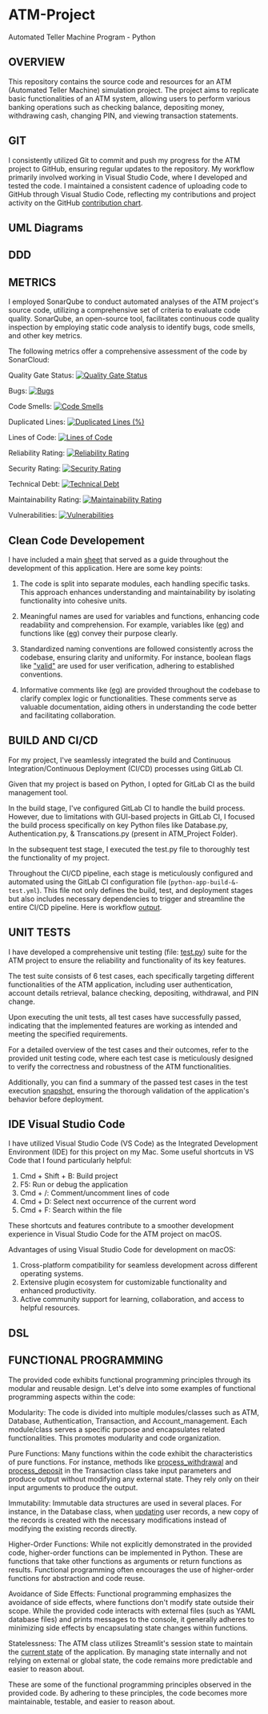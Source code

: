 # ATM-Project
Automated Teller Machine Program - Python

## OVERVIEW
This repository contains the source code and resources for an ATM (Automated Teller Machine) simulation project. The project aims to replicate basic functionalities of an ATM system, allowing users to perform various banking operations such as checking balance, depositing money, withdrawing cash, changing PIN, and viewing transaction statements.
## GIT
I consistently utilized Git to commit and push my progress for the ATM project to GitHub, ensuring regular updates to the repository. My workflow primarily involved working in Visual Studio Code, where I developed and tested the code. I maintained a consistent cadence of uploading code to GitHub through Visual Studio Code, reflecting my contributions and project activity on the GitHub [contribution chart](https://github.com/Rajwaghela369).
## UML Diagrams
## DDD 
## METRICS
  
I employed SonarQube to conduct automated analyses of the ATM project's source code, utilizing a comprehensive set of criteria to evaluate code quality. SonarQube, an open-source tool, facilitates continuous code quality inspection by employing static code analysis to identify bugs, code smells, and other key metrics.

The following metrics offer a comprehensive assessment of the code by SonarCloud:
  
  Quality Gate Status: [![Quality Gate Status](https://sonarcloud.io/api/project_badges/measure?project=Rajwaghela369_ATM-Project&metric=alert_status)](https://sonarcloud.io/summary/new_code?id=Rajwaghela369_ATM-Project)
  
  Bugs: [![Bugs](https://sonarcloud.io/api/project_badges/measure?project=Rajwaghela369_ATM-Project&metric=bugs)](https://sonarcloud.io/summary/new_code?id=Rajwaghela369_ATM-Project)
  
  Code Smells: [![Code Smells](https://sonarcloud.io/api/project_badges/measure?project=Rajwaghela369_ATM-Project&metric=code_smells)](https://sonarcloud.io/summary/new_code?id=Rajwaghela369_ATM-Project) 
  
  Duplicated Lines: [![Duplicated Lines (%)](https://sonarcloud.io/api/project_badges/measure?project=Rajwaghela369_ATM-Project&metric=duplicated_lines_density)](https://sonarcloud.io/summary/new_code?id=Rajwaghela369_ATM-Project) 
  
  Lines of Code: [![Lines of Code](https://sonarcloud.io/api/project_badges/measure?project=Rajwaghela369_ATM-Project&metric=ncloc)](https://sonarcloud.io/summary/new_code?id=Rajwaghela369_ATM-Project) 
  
  Reliability Rating: [![Reliability Rating](https://sonarcloud.io/api/project_badges/measure?project=Rajwaghela369_ATM-Project&metric=reliability_rating)](https://sonarcloud.io/summary/new_code?id=Rajwaghela369_ATM-Project) 
  
  Security Rating: [![Security Rating](https://sonarcloud.io/api/project_badges/measure?project=Rajwaghela369_ATM-Project&metric=security_rating)](https://sonarcloud.io/summary/new_code?id=Rajwaghela369_ATM-Project)
  
  Technical Debt: [![Technical Debt](https://sonarcloud.io/api/project_badges/measure?project=Rajwaghela369_ATM-Project&metric=sqale_index)](https://sonarcloud.io/summary/new_code?id=Rajwaghela369_ATM-Project) 
  
  Maintainability Rating: [![Maintainability Rating](https://sonarcloud.io/api/project_badges/measure?project=Rajwaghela369_ATM-Project&metric=sqale_rating)](https://sonarcloud.io/summary/new_code?id=Rajwaghela369_ATM-Project)
  
  Vulnerabilities: [![Vulnerabilities](https://sonarcloud.io/api/project_badges/measure?project=Rajwaghela369_ATM-Project&metric=vulnerabilities)](https://sonarcloud.io/summary/new_code?id=Rajwaghela369_ATM-Project)
  
## Clean Code Developement 

I have included a main [sheet](https://github.com/Rajwaghela369/ATM-Project/blob/main/Cheat%20Sheet/sheet.txt) that served as a guide throughout the development of this application.  Here are some key points:

  1. The code is split into separate modules, each handling specific tasks. This approach enhances understanding and maintainability by isolating functionality into cohesive units.

  2. Meaningful names are used for variables and functions, enhancing code readability and comprehension. For example, variables like ([eg](https://github.com/Rajwaghela369/ATM-Project/blob/670e259c3710487df09b4f0725d05ac47c1904b8/ATM_Project/Authentication.py#L34)) and functions like ([eg](https://github.com/Rajwaghela369/ATM-Project/blob/670e259c3710487df09b4f0725d05ac47c1904b8/ATM_Project/Account.py#L39)) convey their purpose clearly.

  3.  Standardized naming conventions are followed consistently across the codebase, ensuring clarity and uniformity. For instance, boolean flags like ["valid"](https://github.com/Rajwaghela369/ATM-Project/blob/670e259c3710487df09b4f0725d05ac47c1904b8/ATM_Project/Database.py#L43) are used for user verification, adhering to established conventions.

  4. Informative comments like ([eg](https://github.com/Rajwaghela369/ATM-Project/blob/670e259c3710487df09b4f0725d05ac47c1904b8/ATM_Project/Authentication.py#L32C12-L32C34)) are provided throughout the codebase to clarify complex logic or functionalities. These comments serve as valuable documentation, aiding others in understanding the code better and facilitating collaboration.

## BUILD AND CI/CD

For my project, I've seamlessly integrated the build and Continuous Integration/Continuous Deployment (CI/CD) processes using GitLab CI.

Given that my project is based on Python, I opted for GitLab CI as the build management tool.

In the build stage, I've configured GitLab CI to handle the build process. However, due to limitations with GUI-based projects in GitLab CI, I focused the build process specifically on key Python files like Database.py, Authentication.py, & Transcations.py (present in ATM_Project Folder).

In the subsequent test stage, I executed the test.py file to thoroughly test the functionality of my project.

Throughout the CI/CD pipeline, each stage is meticulously configured and automated using the GitLab CI configuration file (`python-app-build-&-test.yml`). This file not only defines the build, test, and deployment stages but also includes necessary dependencies to trigger and streamline the entire CI/CD pipeline.
Here is workflow [output](https://github.com/Rajwaghela369/ATM-Project/actions/runs/8453946398).

## UNIT TESTS

I have developed a comprehensive unit testing (file: [test.py](https://github.com/Rajwaghela369/ATM-Project/blob/main/ATM_Project/test.py)) suite for the ATM project to ensure the reliability and functionality of its key features.

The test suite consists of 6 test cases, each specifically targeting different functionalities of the ATM application, including user authentication, account details retrieval, balance checking, depositing, withdrawal, and PIN change.

Upon executing the unit tests, all test cases have successfully passed, indicating that the implemented features are working as intended and meeting the specified requirements.

For a detailed overview of the test cases and their outcomes, refer to the provided unit testing code, where each test case is meticulously designed to verify the correctness and robustness of the ATM functionalities.

Additionally, you can find a summary of the passed test cases in the test execution [snapshot](https://github.com/Rajwaghela369/ATM-Project/blob/main/Test_outputs/tests_result.png), ensuring the thorough validation of the application's behavior before deployment.

## IDE Visual Studio Code 

I have utilized Visual Studio Code (VS Code) as the Integrated Development Environment (IDE) for this project on my Mac.
Some useful shortcuts in VS Code that I found particularly helpful:

  1. Cmd + Shift + B: Build project
  2. F5: Run or debug the application
  3. Cmd + /: Comment/uncomment lines of code
  4. Cmd + D: Select next occurrence of the current word
  5. Cmd + F: Search within the file

These shortcuts and features contribute to a smoother development experience in Visual Studio Code for the ATM project on macOS.


Advantages of using Visual Studio Code for development on macOS:

  1. Cross-platform compatibility for seamless development across different operating systems.
  2. Extensive plugin ecosystem for customizable functionality and enhanced productivity.
  3. Active community support for learning, collaboration, and access to helpful resources.

## DSL 
## FUNCTIONAL PROGRAMMING

The provided code exhibits functional programming principles through its modular and reusable design. Let's delve into some examples of functional programming aspects within the code:

Modularity: The code is divided into multiple modules/classes such as ATM, Database, Authentication, Transaction, and Account_management. Each module/class serves a specific purpose and encapsulates related functionalities. This promotes modularity and code organization.

Pure Functions: Many functions within the code exhibit the characteristics of pure functions. For instance, methods like [process_withdrawal](https://github.com/Rajwaghela369/ATM-Project/blob/514b5325e8934db92f834e09473e8b7fce43a6ce/ATM_Project/Transactions.py#L17) and [process_deposit](https://github.com/Rajwaghela369/ATM-Project/blob/514b5325e8934db92f834e09473e8b7fce43a6ce/ATM_Project/Transactions.py#L41) in the Transaction class take input parameters and produce output without modifying any external state. They rely only on their input arguments to produce the output.

Immutability: Immutable data structures are used in several places. For instance, in the Database class, when [updating](https://github.com/Rajwaghela369/ATM-Project/blob/514b5325e8934db92f834e09473e8b7fce43a6ce/ATM_Project/Database.py#L59) user records, a new copy of the records is created with the necessary modifications instead of modifying the existing records directly.

Higher-Order Functions: While not explicitly demonstrated in the provided code, higher-order functions can be implemented in Python. These are functions that take other functions as arguments or return functions as results. Functional programming often encourages the use of higher-order functions for abstraction and code reuse.

Avoidance of Side Effects: Functional programming emphasizes the avoidance of side effects, where functions don't modify state outside their scope. While the provided code interacts with external files (such as YAML database files) and prints messages to the console, it generally adheres to minimizing side effects by encapsulating state changes within functions.

Statelessness: The ATM class utilizes Streamlit's session state to maintain the [current state](https://github.com/Rajwaghela369/ATM-Project/blob/514b5325e8934db92f834e09473e8b7fce43a6ce/ATM_Project/main.py#L56) of the application. By managing state internally and not relying on external or global state, the code remains more predictable and easier to reason about.

These are some of the functional programming principles observed in the provided code. By adhering to these principles, the code becomes more maintainable, testable, and easier to reason about.
